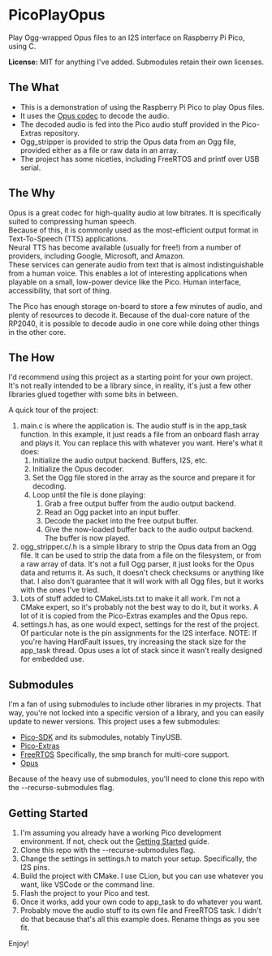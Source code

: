 # PicoPlayOpus
Play Ogg-wrapped Opus files to an I2S interface on Raspberry Pi Pico, using C.

**License:** MIT for anything I've added.  Submodules retain their own licenses.

## The What
- This is a demonstration of using the Raspberry Pi Pico to play Opus files.
- It uses the [Opus codec](https://opus-codec.org/) to decode the audio.
- The decoded audio is fed into the Pico audio stuff provided in the Pico-Extras repository.
- Ogg_stripper is provided to strip the Opus data from an Ogg file, provided either as a file or raw data in an array.
- The project has some niceties, including FreeRTOS and printf over USB serial.

## The Why
Opus is a great codec for high-quality audio at low bitrates. It is specifically suited to compressing human speech.  
Because of this, it is commonly used as the most-efficient output format in Text-To-Speech (TTS) applications.  
Neural TTS has become available (usually for free!) from a number of providers, including Google, Microsoft, and Amazon.  
These services can generate audio from text that is almost indistinguishable from a human voice.  This enables a lot of
interesting applications when playable on a small, low-power device like the Pico.  Human interface, accessibility, that
sort of thing.

The Pico has enough storage on-board to store a few minutes of audio, and plenty of resources to decode it.  Because of
the dual-core nature of the RP2040, it is possible to decode audio in one core while doing other things in the other
core.

## The How
I'd recommend using this project as a starting point for your own project.  It's not really intended to be a library 
since, in reality, it's just a few other libraries glued together with some bits in between.

A quick tour of the project:
1. main.c is where the application is.  The audio stuff is in the app_task function.  In this example, it just reads a
    file from an onboard flash array and plays it.  You can replace this with whatever you want.
Here's what it does:
    1. Initialize the audio output backend.  Buffers, I2S, etc.
    2. Initialize the Opus decoder.
    3. Set the Ogg file stored in the array as the source and prepare it for decoding.
    4. Loop until the file is done playing:
        1. Grab a free output buffer from the audio output backend.
        2. Read an Ogg packet into an input buffer.
        3. Decode the packet into the free output buffer.
        4. Give the now-loaded buffer back to the audio output backend.  The buffer is now played.
2. ogg_stripper.c/.h is a simple library to strip the Opus data from an Ogg file.  It can be used to strip the data
    from a file on the filesystem, or from a raw array of data.  It's not a full Ogg parser, it just looks for the
    Opus data and returns it.  As such, it doesn't check checksums or anything like that.  I also don't guarantee that
    it will work with all Ogg files, but it works with the ones I've tried.
3. Lots of stuff added to CMakeLists.txt to make it all work.  I'm not a CMake expert, so it's probably not the best
    way to do it, but it works.  A lot of it is copied from the Pico-Extras examples and the Opus repo.
4. settings.h has, as one would expect, settings for the rest of the project.  Of particular note is the pin assignments
   for the I2S interface.
NOTE: If you're having HardFault issues, try increasing the stack size for the app_task thread.  Opus uses a lot of 
stack since it wasn't really designed for embedded use.

## Submodules
I'm a fan of using submodules to include other libraries in my projects.  That way, you're not locked into a specific
version of a library, and you can easily update to newer versions.  This project uses a few submodules:
- [Pico-SDK](http://www.github.com/raspberrypi/pico-sdk) and its submodules, notably TinyUSB.
- [Pico-Extras](http://www.github.com/raspberrypi/pico-extras)
- [FreeRTOS](http://www.github.com/FreeRTOS/FreeRTOS-Kernel) Specifically, the smp branch for multi-core support.
- [Opus](http://www.github.com/xiph/opus)

Because of the heavy use of submodules, you'll need to clone this repo with the --recurse-submodules flag.

## Getting Started
1. I'm assuming you already have a working Pico development environment.
If not, check out the [Getting Started](https://datasheets.raspberrypi.org/pico/getting-started-with-pico.pdf) guide.
2. Clone this repo with the --recurse-submodules flag.
3. Change the settings in settings.h to match your setup.  Specifically, the I2S pins.
4. Build the project with CMake.  I use CLion, but you can use whatever you want, like VSCode or the command line.
5. Flash the project to your Pico and test.
6. Once it works, add your own code to app_task to do whatever you want.
7. Probably move the audio stuff to its own file and FreeRTOS task.  I didn't do that because that's all this example 
   does.  Rename things as you see fit.

Enjoy!